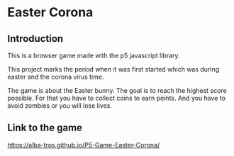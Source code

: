 # Easter Corona

## Introduction
This is a browser game made with the p5 javascript library.

This project marks the period when it was first started
which was during easter and the corona virus time.

The game is about the Easter bunny.
The goal is to reach the highest score possible.
For that you have to collect coins to earn points.
And you have to avoid zombies or you will lose lives.

## Link to the game
https://alba-tros.github.io/P5-Game-Easter-Corona/

